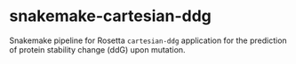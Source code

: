# snakemake-cartesian-ddg

Snakemake pipeline for Rosetta `cartesian-ddg` application for the prediction of protein stability change (ddG) upon mutation.
